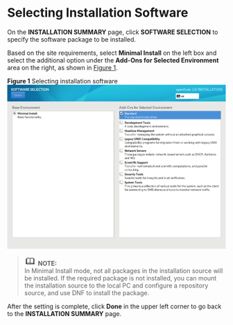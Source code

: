 # Selecting Installation Software<a name="EN-US_TOPIC_0214071129"></a>

On the  **INSTALLATION SUMMARY**  page, click  **SOFTWARE SELECTION**  to specify the software package to be installed.

Based on the site requirements, select  **Minimal Install**  on the left box and select the additional option under the  **Add-Ons for Selected Environment**  area on the right, as shown in  [Figure 1](#en-us_topic_0186390261_en-us_topic_0122145865_fig03031519101414).

**Figure  1**  Selecting installation software<a name="en-us_topic_0186390261_en-us_topic_0122145865_fig03031519101414"></a>  
![](./figures/selecting-installation-software.png "selecting-installation-software")

>![](./public_sys-resources/icon-note.gif) **NOTE:**   
>In Minimal Install mode, not all packages in the installation source will be installed. If the required package is not installed, you can mount the installation source to the local PC and configure a repository source, and use DNF to install the package.  

After the setting is complete, click  **Done**  in the upper left corner to go back to the  **INSTALLATION SUMMARY**  page.

